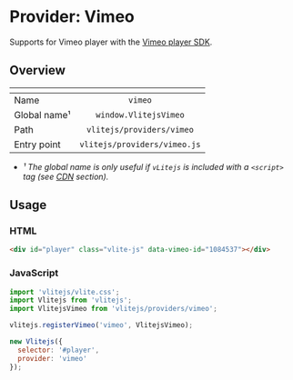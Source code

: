# Provider: Vimeo

Supports for Vimeo player with the [Vimeo player SDK](https://developer.vimeo.com/player/sdk/basics).

## Overview

| <!-- -->          |           <!-- -->           |
| ----------------- | :--------------------------: |
| Name              |           `vimeo`            |
| Global name&sup1; |    `window.VlitejsVimeo`     |
| Path              |  `vlitejs/providers/vimeo`   |
| Entry point       | `vlitejs/providers/vimeo.js` |

- _&sup1; The global name is only useful if `vLitejs` is included with a `<script>` tag (see [CDN](../../../README.md#CDN) section)._

## Usage

### HTML

```html
<div id="player" class="vlite-js" data-vimeo-id="1084537"></div>
```

### JavaScript

```js
import 'vlitejs/vlite.css';
import Vlitejs from 'vlitejs';
import VlitejsVimeo from 'vlitejs/providers/vimeo';

vlitejs.registerVimeo('vimeo', VlitejsVimeo);

new Vlitejs({
  selector: '#player',
  provider: 'vimeo'
});
```
